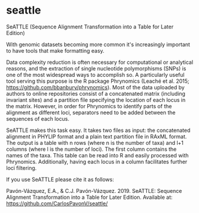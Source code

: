 # seattle
SeATTLE (Sequence Alignment Transformation into a Table for Later Edition)

With genomic datasets becoming more common it's increasingly important to have tools that make formatting easy.

Data complexity reduction is often necessary for computational or analytical reasons, and the extraction of single nucleotide polymorphisms (SNPs) is one of the most widespread ways to accomplish so. A particularly useful tool serving this purpose is the R package Phrynomics (Leaché et al. 2015; https://github.com/bbanbury/phrynomics). Most of the data uploaded by authors to online repositories consist of a concatenated matrix (including invariant sites) and a partition file specifying the location of each locus in the matrix. However, in order for Phrynomics to identify parts of the alignment as different loci, separators need to be added between the sequences of each locus.

SeATTLE makes this task easy. It takes two files as input: the concatenated alignment in PHYLIP format and a plain text partition file in RAxML format. The output is a table with n rows (where n is the number of taxa) and l+1 columns (where l is the number of loci). The first column contains the names of the taxa.
This table can be read into R and easily processed with Phrynomics. Additionally, having each locus in a column facilitates further loci filtering.

If you use SeATTLE please cite it as follows:

Pavón-Vázquez, E.A., & C.J. Pavón-Vázquez. 2019. SeATTLE: Sequence Alignment Transformation into a Table for Later Edition. Available at: https://github.com/CarlosPavonV/seattle/
